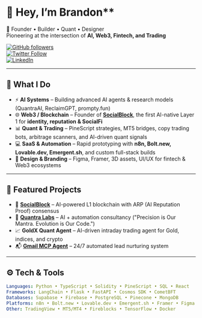 # 👋 Hey, I’m Brandon**

🚀 Founder • Builder • Quant • Designer  
Pioneering at the intersection of **AI, Web3, Fintech, and Trading**  

[![GitHub followers](https://img.shields.io/github/followers/brandononchain?label=Follow&style=social)](https://github.com/brandononchain)  
[![Twitter Follow](https://img.shields.io/twitter/follow/BrandonAi22033?style=social)](https://x.com/brandononchain)  
[![LinkedIn](https://img.shields.io/badge/LinkedIn-Connect-blue?logo=linkedin)](https://linkedin.com/in/brandononchain)  

---

## 🧠 What I Do
- ⚡ **AI Systems** – Building advanced AI agents & research models (QuantraAI, ReclaimGPT, prompty.fun)  
- 🌐 **Web3 / Blockchain** – Founder of [**SocialBlock**](https://docs.socialblock.io), the first AI-native Layer 1 for **identity, reputation & SocialFi**  
- 📊 **Quant & Trading** – PineScript strategies, MT5 bridges, copy trading bots, arbitrage scanners, and AI-driven quant signals  
- 💻 **SaaS & Automation** – Rapid prototyping with **n8n, Bolt.new, Lovable.dev, Emergent.sh**, and custom full-stack builds  
- 🎨 **Design & Branding** – Figma, Framer, 3D assets, UI/UX for fintech & Web3 ecosystems  

---

## 🔭 Featured Projects
- 🌌 **[SocialBlock](https://docs.socialblock.io)** – AI-powered L1 blockchain with ARP (AI Reputation Proof) consensus  
- 🤖 **[Quantra Labs](https://www.quantralabs.com)** – AI + automation consultancy ("Precision is Our Mantra. Evolution is Our Code.")   
- 📈 **GoldX Quant Agent** – AI-driven intraday trading agent for Gold, indices, and crypto  
- 📬 **[Gmail MCP Agent](https://github.com/brandononchain/GMAIL-MCP-Agent)** – 24/7 automated lead nurturing system 

---

## ⚙️ Tech & Tools
```yaml
Languages: Python • TypeScript • Solidity • PineScript • SQL • React
Frameworks: LangChain • Flask • FastAPI • Cosmos SDK • CometBFT
Databases: Supabase • Firebase • PostgreSQL • Pinecone • MongoDB
Platforms: n8n • Bolt.new • Lovable.dev • Emergent.sh • Framer • Figma
Other: TradingView • MT5/MT4 • Fireblocks • TensorFlow • Docker
